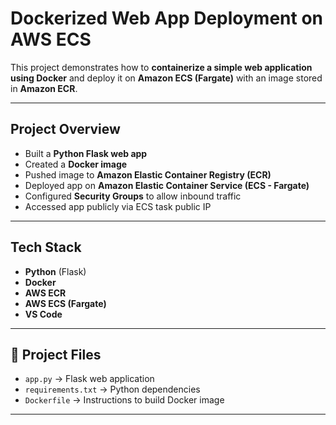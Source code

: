 #  Dockerized Web App Deployment on AWS ECS

This project demonstrates how to **containerize a simple web application using Docker** and deploy it on **Amazon ECS (Fargate)** with an image stored in **Amazon ECR**.

---

##  Project Overview
- Built a **Python Flask web app**
- Created a **Docker image**
- Pushed image to **Amazon Elastic Container Registry (ECR)**
- Deployed app on **Amazon Elastic Container Service (ECS - Fargate)**
- Configured **Security Groups** to allow inbound traffic
- Accessed app publicly via ECS task public IP

---

## Tech Stack
- **Python** (Flask)
- **Docker**
- **AWS ECR**
- **AWS ECS (Fargate)**
- **VS Code**  


---

## 📂 Project Files
- `app.py` → Flask web application  
- `requirements.txt` → Python dependencies  
- `Dockerfile` → Instructions to build Docker image  

---


